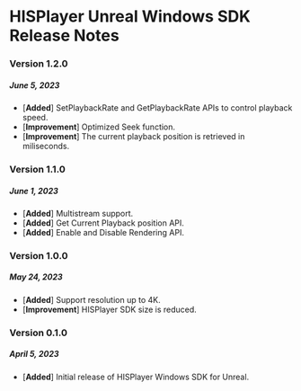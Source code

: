# HISPlayer Unreal Windows SDK Release Notes

### Version 1.2.0 
##### June 5, 2023
- [**Added**] SetPlaybackRate and GetPlaybackRate APIs to control playback speed.
- [**Improvement**] Optimized Seek function.
- [**Improvement**] The current playback position is retrieved in miliseconds.

### Version 1.1.0 
##### June 1, 2023
- [**Added**] Multistream support.
- [**Added**] Get Current Playback position API.
- [**Added**] Enable and Disable Rendering API.

### Version 1.0.0 
##### May 24, 2023
- [**Added**] Support resolution up to 4K.
- [**Improvement**] HISPlayer SDK size is reduced.

### Version 0.1.0
##### April 5, 2023
- [**Added**] Initial release of HISPlayer Windows SDK for Unreal.
